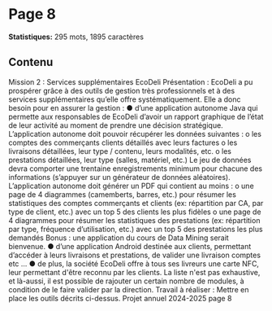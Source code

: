 # Page 8

**Statistiques:** 295 mots, 1895 caractères

## Contenu

Mission 2 : Services supplémentaires EcoDeli Présentation : EcoDeli a pu prospérer grâce à des outils de gestion très professionnels et à des services supplémentaires qu’elle offre systématiquement. Elle a donc besoin pour en assurer la gestion : ● d’une application autonome Java qui permette aux responsables de EcoDeli d’avoir un rapport graphique de l’état de leur activité au moment de prendre une décision stratégique. L’application autonome doit pouvoir récupérer les données suivantes : o les comptes des commerçants clients détaillés avec leurs factures o les livraisons détaillées, leur type / contenu, leurs modalités, etc. o les prestations détaillées, leur type (salles, matériel, etc.) Le jeu de données devra comporter une trentaine enregistrements minimum pour chacune des informations (s’appuyer sur un générateur de données aléatoires). L’application autonome doit générer un PDF qui contient au moins : o une page de 4 diagrammes (camemberts, barres, etc.) pour résumer les statistiques des comptes commerçants et clients (ex: répartition par CA, par type de client, etc.) avec un top 5 des clients les plus fidèles o une page de 4 diagrammes pour résumer les statistiques des prestations (ex: répartition par type, fréquence d’utilisation, etc.) avec un top 5 des prestations les plus demandés Bonus : une application du cours de Data Mining serait bienvenue. ● d’une application Android destinée aux clients, permettant d’accéder à leurs livraisons et prestations, de valider une livraison comptes etc ... ● de plus, la société EcoDeli offre à tous ses livreurs une carte NFC, leur permettant d'être reconnu par les clients. La liste n'est pas exhaustive, et là-aussi, il est possible de rajouter un certain nombre de modules, à condition de le faire valider par la direction. Travail à réaliser : Mettre en place les outils décrits ci-dessus. Projet annuel 2024-2025 page 8
